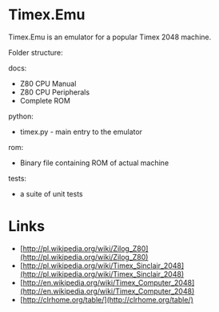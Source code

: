 Timex.Emu
========

Timex.Emu is an emulator for a popular Timex 2048 machine.

Folder structure:

docs:
  - Z80 CPU Manual
  - Z80 CPU Peripherals
  - Complete ROM

python:
  - timex.py - main entry to the emulator

rom:
  - Binary file containing ROM of actual machine

tests:
  - a suite of unit tests

Links
=====
  - [http://pl.wikipedia.org/wiki/Zilog_Z80](http://pl.wikipedia.org/wiki/Zilog_Z80)
  - [http://pl.wikipedia.org/wiki/Timex_Sinclair_2048](http://pl.wikipedia.org/wiki/Timex_Sinclair_2048)
  - [http://en.wikipedia.org/wiki/Timex_Computer_2048](http://en.wikipedia.org/wiki/Timex_Computer_2048)
  - [http://clrhome.org/table/](http://clrhome.org/table/)